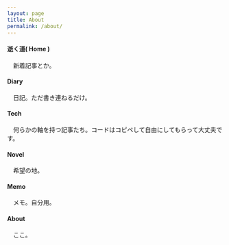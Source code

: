 ```yaml
---
layout: page
title: About
permalink: /about/
---
```


#### 逝く道( Home )
　新着記事とか。

#### Diary
　日記。ただ書き連ねるだけ。

#### Tech
　何らかの軸を持つ記事たち。コードはコピペして自由にしてもらって大丈夫です。

#### Novel
　希望の地。

#### Memo
　メモ。自分用。

#### About
　ここ。
